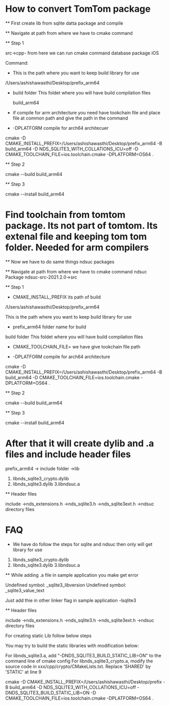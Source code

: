 # How to convert TomTom package

** First create lib from sqlite datta package and compile
 
** Navigate at path from where we have to cmake command 

** Step 1

  src->cpp- from here we can run cmake command database package iOS

Command:

 * This is the path where you want to keep build library for use 
 
 /Users/ashishawasthi/Desktop/prefix_arm64

* build folder This foldet where you will have build compilation files 

  build_arm64  


* if compile for arm architecture you need have tookchain file and  place file at common path and give the path in the command

* -DPLATFORM compile for arch64 architecuer 

cmake -D CMAKE_INSTALL_PREFIX=/Users/ashishawasthi/Desktop/prefix_arm64 -B build_arm64 -D NDS_SQLITE3_WITH_COLLATIONS_ICU=off -D CMAKE_TOOLCHAIN_FILE=ios.toolchain.cmake -DPLATFORM=OS64 .

** Step 2

cmake --build build_arm64 

** Step 3

 cmake --install build_arm64


# Find toolchain from tomtom package. Its not part of tomtom. Its extenal file and keeping tom tom folder. Needed for arm compilers




** Now we have  to do same  things ndsuc packages 
 
** Navigate at path from where we have to cmake command ndsuc Package
ndsuc-src-2021.2.0->src

** Step 1

* CMAKE_INSTALL_PREFIX its path of build 

/Users/ashishawasthi/Desktop/prefix_arm64 

 This is the path where you want to keep build library for use 

* prefix_arm64 folder name for build 

build folder This foldet where you will have build compilation files 

* CMAKE_TOOLCHAIN_FILE= we have give tookchain file path

* -DPLATFORM compile for arch64 architecture 

cmake -D CMAKE_INSTALL_PREFIX=/Users/ashishawasthi/Desktop/prefix_arm64 -B build_arm64 -D CMAKE_TOOLCHAIN_FILE=ios.toolchain.cmake -DPLATFORM=OS64 .

** Step 2

cmake --build build_arm64 


** Step 3

 cmake --install build_arm64


# After that it will create dylib and .a files and include header files

prefix_arm64 
           -> include folder
           ->lib

1. libnds_sqlite3_crypto.dylib
2. libnds_sqlite3.dylib
3.libndsuc.a 

** Header files 

include
      ->nds_extensions.h
      ->nds_sqlite3.h
      ->nds_sqlite3ext.h
      ->ndsuc directory files



# FAQ 

* We have do follow the steps for sqlite and ndsuc then only will get library for use 

1. libnds_sqlite3_crypto.dylib
2. libnds_sqlite3.dylib
3.libndsuc.a 


** While adding .a file in sample application you make get error 


Undefined symbol: _sqlite3_libversion
Undefined symbol: _sqlite3_value_text


Just add thie in other linker flag in sample application -lsqlite3


** Header files 

include
      ->nds_extensions.h
      ->nds_sqlite3.h
      ->nds_sqlite3ext.h
      ->ndsuc directory files




For creating static Lib follow below steps


You may try to build the static libraries with modification below:

For libnds_sqlite3.a, add "-DNDS_SQLITE3_BUILD_STATIC_LIB=ON" to the command line of cmake config
For libnds_sqlite3_crypto.a, modify the source code in xxx/cpp/crypto/CMakeLists.txt. Replace 'SHARED' by 'STATIC' at line 9 


cmake -D CMAKE_INSTALL_PREFIX=/Users/ashishawasthi/Desktop/prefix -B build_arm64 -D NDS_SQLITE3_WITH_COLLATIONS_ICU=off -DNDS_SQLITE3_BUILD_STATIC_LIB=ON -D CMAKE_TOOLCHAIN_FILE=ios.toolchain.cmake -DPLATFORM=OS64 .

